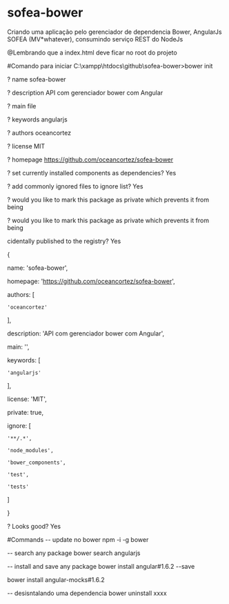 # sofea-bower
Criando uma aplicação pelo gerenciador de dependencia Bower, AngularJs SOFEA (MV*whatever), consumindo serviço REST do NodeJs

@Lembrando que a index.html deve ficar no root do projeto

#Comando para iniciar
C:\xampp\htdocs\github\sofea-bower>bower init

? name sofea-bower

? description API com gerenciador bower com Angular

? main file

? keywords angularjs

? authors oceancortez

? license MIT

? homepage https://github.com/oceancortez/sofea-bower

? set currently installed components as dependencies? Yes

? add commonly ignored files to ignore list? Yes

? would you like to mark this package as private which prevents it from being

? would you like to mark this package as private which prevents it from being

cidentally published to the registry? Yes

{

  name: 'sofea-bower',
  
  homepage: 'https://github.com/oceancortez/sofea-bower',
  
  authors: [
  
    'oceancortez'
    
  ],
  
  description: 'API com gerenciador bower com Angular',
  
  main: '',
  
  keywords: [
  
    'angularjs'
    
  ],
  
  license: 'MIT',
  
  private: true,
  
  ignore: [
  
    '**/.*',
    
    'node_modules',
    
    'bower_components',
    
    'test',
    
    'tests'
    
  ]
  
}


? Looks good? Yes

#Commands
-- update no bower
npm -i -g bower

-- search any package
bower search angularjs

-- install and save any package
bower install angular#1.6.2 --save

bower install angular-mocks#1.6.2 

-- desisntalando uma dependencia
bower uninstall xxxx


